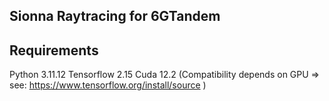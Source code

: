## Sionna Raytracing for 6GTandem


## Requirements
Python 3.11.12
Tensorflow 2.15
Cuda 12.2 
(Compatibility depends on GPU => see: https://www.tensorflow.org/install/source )
